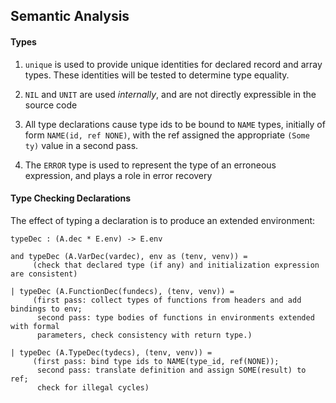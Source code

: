## Semantic Analysis


#### Types

1. `unique` is used to provide unique identities for declared record and array
types. These identities will be tested to determine type equality.

2. `NIL` and `UNIT` are used _internally_, and are not directly expressible in the source
code

3. All type declarations cause type ids to be bound to `NAME` types, initially of form
`NAME(id, ref NONE)`, with the ref assigned the appropriate `(Some ty)` value in a second
pass.

4. The `ERROR` type is used to represent the type of an erroneous expression, and plays a
role in error recovery


#### Type Checking Declarations

The effect of typing a declaration is to produce an extended environment:

```
typeDec : (A.dec * E.env) -> E.env

and typeDec (A.VarDec(vardec), env as (tenv, venv)) =
     (check that declared type (if any) and initialization expression are consistent)

| typeDec (A.FunctionDec(fundecs), (tenv, venv)) =
     (first pass: collect types of functions from headers and add bindings to env;
      second pass: type bodies of functions in environments extended with formal
      parameters, check consistency with return type.)

| typeDec (A.TypeDec(tydecs), (tenv, venv)) =
     (first pass: bind type ids to NAME(type_id, ref(NONE));
      second pass: translate definition and assign SOME(result) to ref;
      check for illegal cycles)
```
